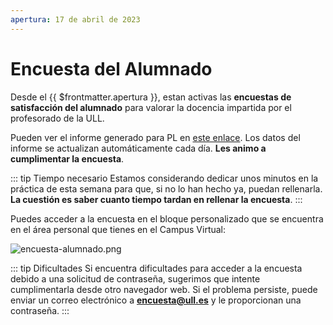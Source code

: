 ```yaml
---
apertura: 17 de abril de 2023
---
```


# Encuesta del Alumnado

Desde el {{ $frontmatter.apertura }}, estan activas las **encuestas de satisfacción del alumnado** para valorar la docencia impartida por el profesorado de la ULL.

Pueden ver el informe generado para PL en [este enlace](https://lookerstudio.google.com/reporting/ab33ee33-00a2-4b62-a851-3882faf3c1fe/page/NYKjC?params=%7B%22df3%22:%22include%25EE%2580%25801%25EE%2580%2580IN%25EE%2580%2580133746%22,%22df18%22:%22include%25EE%2580%25801%25EE%2580%2580IN%25EE%2580%2580133746%22%7D).
Los datos del informe se actualizan automáticamente cada día.
**Les animo a cumplimentar la encuesta**. 

::: tip Tiempo necesario
Estamos considerando dedicar unos minutos en la práctica de esta semana para que, si no lo han hecho ya, puedan rellenarla. **La cuestión es saber cuanto tiempo tardan en rellenar la encuesta**.
::: 

Puedes acceder a la encuesta en el bloque personalizado que se encuentra en el área personal que tienes en el Campus Virtual:

![encuesta-alumnado.png](/encuesta-alumnado.png)

::: tip Dificultades
Si encuentra dificultades para acceder a la encuesta debido a una solicitud de contraseña, sugerimos que intente cumplimentarla desde otro navegador web. Si el problema persiste, puede enviar un correo electrónico a **encuesta@ull.es** y le proporcionan una contraseña.
:::